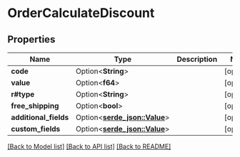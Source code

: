 # OrderCalculateDiscount

## Properties

Name | Type | Description | Notes
------------ | ------------- | ------------- | -------------
**code** | Option<**String**> |  | [optional]
**value** | Option<**f64**> |  | [optional]
**r#type** | Option<**String**> |  | [optional]
**free_shipping** | Option<**bool**> |  | [optional]
**additional_fields** | Option<[**serde_json::Value**](.md)> |  | [optional]
**custom_fields** | Option<[**serde_json::Value**](.md)> |  | [optional]

[[Back to Model list]](../README.md#documentation-for-models) [[Back to API list]](../README.md#documentation-for-api-endpoints) [[Back to README]](../README.md)


